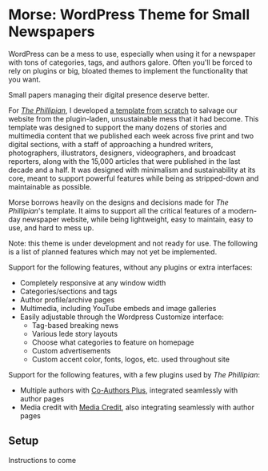 # Morse: WordPress Theme for Small Newspapers

WordPress can be a mess to use, especially when using it for a newspaper with tons of categories, tags, and authors galore. Often you'll be forced to rely on plugins or big, bloated themes to implement the functionality that you want.

Small papers managing their digital presence deserve better.

For [_The Phillipian_](https://phillipian.net/), I developed [a template from scratch](https://github.com/phillipian/phillipian-wp-2019) to salvage our website from the plugin-laden, unsustainable mess that it had become. This template was designed to support the many dozens of stories and multimedia content that we published each week across five print and two digital sections, with a staff of approaching a hundred writers, photographers, illustrators, designers, videographers, and broadcast reporters, along with the 15,000 articles that were published in the last decade and a half. It was designed with minimalism and sustainability at its core, meant to support powerful features while being as stripped-down and maintainable as possible.

Morse borrows heavily on the designs and decisions made for _The Phillipian_'s template. It aims to support all the critical features of a modern-day newspaper website, while being lightweight, easy to maintain, easy to use, and hard to mess up.

Note: this theme is under development and not ready for use. The following is a list of planned features which may not yet be implemented.

Support for the following features, without any plugins or extra interfaces:
- Completely responsive at any window width
- Categories/sections and tags
- Author profile/archive pages
- Multimedia, including YouTube embeds and image galleries
- Easily adjustable through the Wordpress Customize interface:
    - Tag-based breaking news
    - Various lede story layouts
    - Choose what categories to feature on homepage
    - Custom advertisements
    - Custom accent color, fonts, logos, etc. used throughout site
    
Support for the following features, with a few plugins used by _The Phillipian_:
- Multiple authors with [Co-Authors Plus](https://wordpress.org/plugins/co-authors-plus/), integrated seamlessly with author pages
- Media credit with [Media Credit](https://wordpress.org/plugins/media-credit/), also integrating seamlessly with author pages

## Setup

Instructions to come